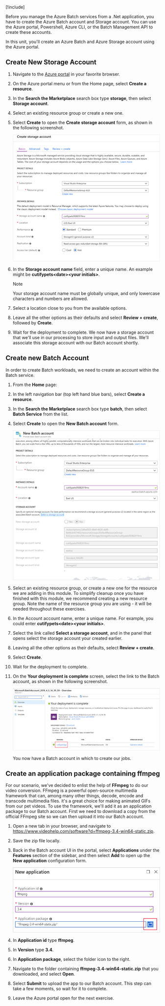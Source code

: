 [!include[](../../../includes/azure-exercise-subscription-prerequisite.md)]

Before you manage the Azure Batch services from a .Net application, you have to create the Azure Batch account and Storage account. You can use the Azure portal, Powershell, Azure CLI, or the Batch Management API to create these accounts.

In this unit, you'll create an Azure Batch and Azure Storage account using the Azure portal.

## Create New Storage Account

1. Navigate to the [Azure portal](https://portal.azure.com/learn.docs.microsoft.com?azure-portal=true) in your favorite browser.

1. On the Azure portal menu or from the Home page, select **Create a resource**.

1. In the **Search the Marketplace** search box type **storage**, then select **Storage account**.

1. Select an existing resource group or create a new one.

1. Select **Create** to open the **Create storage account** form, as shown in the following screenshot.

    ![create storage account form open on the Basics tab](../media/3-create-storage-account.png)

1. In the **Storage account name** field, enter a unique name. An example might be **cutifypets\<date\>\<your initials\>**.

    > [!NOTE]
    > Your storage account name must be globally unique, and only lowercase characters and numbers are allowed.

1. Select a location close to you from the available options.

1. Leave all the other options as their defaults and select **Review + create**, followed by **Create**.

1. Wait for the deployment to complete. We now have a storage account that we'll use in our processing to store input and output files. We'll associate this storage account with our Batch account shortly.

## Create new Batch Account

In order to create Batch workloads, we need to create an account within the Batch service.

1. From the **Home** page:
1. In the left navigation bar (top left hand blue bars), select **Create a resource**.
1. In the **Search the Marketplace** search box type **batch**, then select **Batch Service** from the list.
1. Select **Create** to open the **New Batch account** form.

    ![Portal interface for the "new batch account" form](../media/3-new-batch-service.png)

1. Select an existing resource group, or create a new one for the resource we are adding in this module. To simplify cleanup once you have finished with this module, we recommend creating a new resource group. Note the name of the resource group you are using - it will be needed throughout these exercises. 
1. In the Account account name, enter a unique name. For example, you could enter **cutifypets\<date\>\<your initials\>**.
1. Select the link called **Select a storage account**, and in the panel that opens select the storage account your created earlier.
1. Leaving all the other options as their defaults, select **Review + create**.
1. Select **Create**.
1. Wait for the deployment to complete.
1. On the **Your deployment is complete** screen, select the link to the Batch account, as shown in the following screenshot.

    !["Your deployment is complete" screen with the new Batch account highlighted](../media/3-new-batch-service-created.png)

    You now have a Batch account in which to create our jobs. 

## Create an application package containing ffmpeg

For our scenario, we've decided to enlist the help of **FFmpeg** to do our video conversion. FFmpeg is a powerful open-source multimedia framework that can, among many other things, decode, encode and transcode multimedia files. it's a great choice for making animated GIFs from our pet videos.   To use the framework, we'll add it as an application package to our Batch account. First we need to download a copy from the official FFmpeg site so we can then upload it into our Batch account.

1. Open a new tab in your browser, and navigate to https://www.videohelp.com/software?d=ffmpeg-3.4-win64-static.zip.

1. Save the zip file locally.

1. Back in the Batch account UI in the portal, select **Applications** under the **Features** section of the sidebar, and then select **Add** to open up the **New application** configuration form.

    !["New application" configuration form](../media/3-add-application-to-batch.png)

1. In **Application id** type **ffmpeg**.
1. In **Version** type **3.4**.
1. In **Application package**, select the folder icon to the right.
1. Navigate to the folder containing **ffmpeg-3.4-win64-static.zip** that you downloaded, and select **Open**.
1. Select **Submit** to upload the app to our Batch account. This step can take a few moments, so wait for it to complete. 
1. Leave the Azure portal open for the next exercise.

